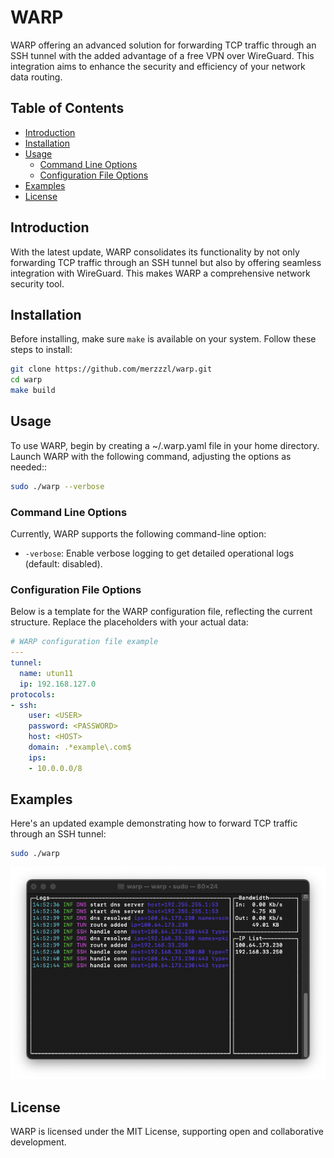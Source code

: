 # WARP

WARP offering an advanced solution for forwarding TCP traffic through an SSH tunnel with the added advantage of a free VPN over WireGuard. This integration aims to enhance the security and efficiency of your network data routing.

## Table of Contents

- [Introduction](#introduction)
- [Installation](#installation)
- [Usage](#usage)
  - [Command Line Options](#command-line-options)
  - [Configuration File Options](#configuration-file-options)
- [Examples](#examples)
- [License](#license)

## Introduction

With the latest update, WARP consolidates its functionality by not only forwarding TCP traffic through an SSH tunnel but also by offering seamless integration with WireGuard. This makes WARP a comprehensive network security tool.

## Installation

Before installing, make sure `make` is available on your system. Follow these steps to install:

```bash
git clone https://github.com/merzzzl/warp.git
cd warp
make build

```

## Usage

To use WARP, begin by creating a ~/.warp.yaml file in your home directory. Launch WARP with the following command, adjusting the options as needed::

```bash
sudo ./warp --verbose
```

### Command Line Options

Currently, WARP supports the following command-line option:

- `-verbose`: Enable verbose logging to get detailed operational logs (default: disabled).

### Configuration File Options

Below is a template for the WARP configuration file, reflecting the current structure. Replace the placeholders with your actual data:

```yaml
# WARP configuration file example
---
tunnel:
  name: utun11
  ip: 192.168.127.0
protocols:
- ssh:
    user: <USER>
    password: <PASSWORD>
    host: <HOST>
    domain: .*example\.com$
    ips:
    - 10.0.0.0/8
```

## Examples

Here's an updated example demonstrating how to forward TCP traffic through an SSH tunnel:

```bash
sudo ./warp
```

![WARP run with TUI mode](README.png)

## License

WARP is licensed under the MIT License, supporting open and collaborative development.
